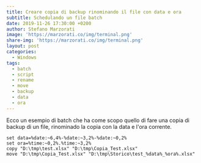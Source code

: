```yaml
---
title: Creare copia di backup rinominando il file con data e ora
subtitle: Schedulando un file batch
date: 2019-11-26 17:30:00 +0200
author: Stefano Marzorati
image: 'https://marzorati.co/img/terminal.png'
share-img: 'https://marzorati.co/img/terminal.png'
layout: post
categories:
  - Windows
tags:
  - batch
  - script
  - rename
  - move
  - backup
  - data
  - ora
---
```

Ecco un esempio di batch che ha come scopo quello di fare una copia di backup di un file, rinominado la copia con la data e l'ora corrente.   

	set data=%date:~6,4%-%date:~3,2%-%date:~0,2%
	set ora=%time:~0,2%.%time:~3,2%
	copy "D:\tmp\test.xlsx" "D:\tmp\Copia_Test.xlsx"
	move "D:\tmp\Copia_Test.xlsx" "D:\tmp\Storico\test_%data%_%ora%.xlsx"

